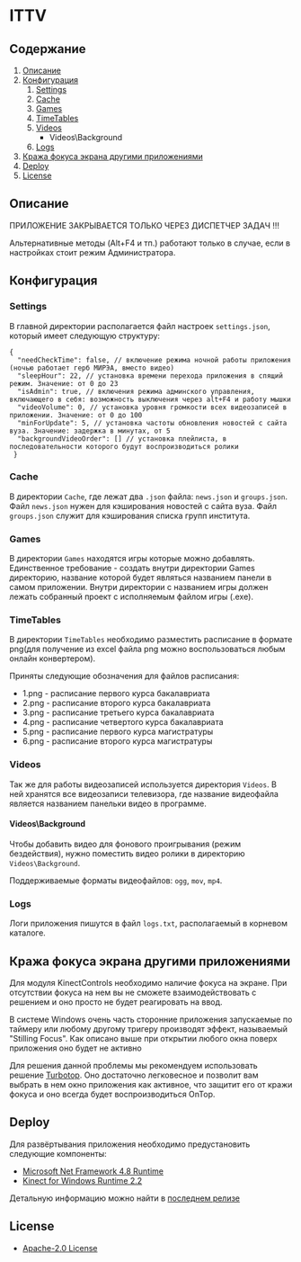# ITTV


## Содержание

1. [Описание](#описание)
2. [Конфигурация](#конфигурация)
   1. [Settings](#settings)
   2. [Cache](#cache)
   4. [Games](#games)
   5. [TimeTables](#timetables)
   6. [Videos](#videos)
      + Videos\Background
   7. [Logs](#logs)
3. [Кража фокуса экрана другими приложениями](#кража-фокуса-экрана-другими-приложениями)
4. [Deploy](#deploy)
5. [License](#license)
   

## Описание

ПРИЛОЖЕНИЕ ЗАКРЫВАЕТСЯ ТОЛЬКО ЧЕРЕЗ ДИСПЕТЧЕР ЗАДАЧ !!!

Альтернативные методы (Alt+F4 и тп.) работают только в случае, если в настройках стоит режим Администратора.

## Конфигурация

### Settings

В главной директории располагается файл настроек `settings.json`, который имеет следующую структуру:

``` jsonc
{
  "needCheckTime": false, // включение режима ночной работы приложения (ночью работает герб МИРЭА, вместо видео)
  "sleepHour": 22, // установка времени перехода приложения в спящий режим. Значение: от 0 до 23
  "isAdmin": true, // включения режима админского управления, включающего в себя: возможность выключения через alt+F4 и работу мышки
  "videoVolume": 0, // установка уровня громкости всех видеозаписей в приложении. Значение: от 0 до 100
  "minForUpdate": 5, // установка частоты обновления новостей с сайта вуза. Значение: задержка в минутах, от 5
  "backgroundVideoOrder": [] // установка плейлиста, в последовательности которого будут воспроизводиться ролики
 }
```

### Cache
В директории `Cache`, где лежат два `.json` файла: `news.json` и `groups.json`. Файл `news.json` нужен для кэширования новостей с сайта вуза. Файл `groups.json` служит для кэширования списка групп института.

### Games

В директории `Games` находятся игры которые можно добавлять. Единственное требование - создать внутри директории Games директорию, название которой будет являться названием панели в самом приложении. Внутри директории с названием игры должен лежать собранный проект с исполняемым файлом игры (.exe).

### TimeTables

В директории `TimeTables` необходимо разместить расписание в формате png(для получение из excel файла png можно воспользоваться любым онлайн конвертером). 

Приняты следующие обозначения для файлов расписания:

- 1.png - расписание первого курса бакалавриата
- 2.png - расписание второго курса бакалавриата
- 3.png - расписание третьего курса бакалавриата
- 4.png - расписание четвертого курса бакалавриата
- 5.png - расписание первого курса магистратуры
- 6.png - расписание второго курса магистратуры

### Videos

Так же для работы видеозаписей используется директория `Videos`. В ней хранятся все видеозаписи телевизора, где название видеофайла является названием панельки видео в программе.

#### Videos\Background

Чтобы добавить видео для фонового проигрывания (режим бездействия), нужно поместить видео ролики в директорию `Videos\Background`.


Поддерживаемые форматы видеофайлов: `ogg`, `mov`, `mp4`.

### Logs

Логи приложения пишутся в файл `logs.txt`, располагаемый в корневом каталоге.

## Кража фокуса экрана другими приложениями

Для модуля KinectControls необходимо наличие фокуса на экране. При отсутствии фокуса на нем вы не сможете взаимодействовать с решением и оно просто не будет реагировать на ввод.

В системе Windows очень часть сторонние приложения запускаемые по таймеру или любому другому тригеру производят эффект, называемый "Stilling Focus". Как описано выше при открытии любого окна поверх приложения оно будет не активно

Для решения данной проблемы мы рекомендуем использовать решение [Turbotop](https://www.savardsoftware.com/turbotop/). Оно достаточно легковесное и позволит вам выбрать в нем окно приложения как активное, что защитит его от кражи фокуса и оно всегда будет воспроизводиться OnTop.

## Deploy

Для развёртывания приложения необходимо предустановить следующие компоненты:
- [Microsoft Net Framework 4.8 Runtime](https://dotnet.microsoft.com/en-us/download/dotnet-framework/net48)
- [Kinect for Windows Runtime 2.2](https://www.microsoft.com/en-us/download/details.aspx?id=100067)


Детальную информацию можно найти в [последнем релизе](https://github.com/RTUITLab/KinectV2TVInteraction/releases/latest)

## License
- [Apache-2.0 License](https://github.com/RTUITLab/ITTV/blob/master/LICENSE)

